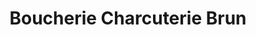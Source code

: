 ---
title: "Boucherie Charcuterie Brun"
url: /le-chambon-feugerolles/boucherie-charcuterie-brun/
shop: Metzgerei
---